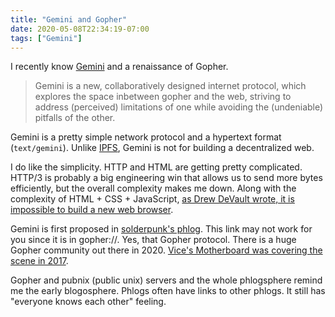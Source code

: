 ```yaml
---
title: "Gemini and Gopher"
date: 2020-05-08T22:34:19-07:00
tags: ["Gemini"]
---
```

I recently know [Gemini](https://gemini.circumlunar.space/) and a renaissance of Gopher.

> Gemini is a new, collaboratively designed internet protocol, which explores the space inbetween gopher and the web, striving to address (perceived) limitations of one while avoiding the (undeniable) pitfalls of the other.

Gemini is a pretty simple network protocol and a hypertext format (`text/gemini`). Unlike [IPFS](https://ipfs.io/), Gemini is not for building a decentralized web.

I do like the simplicity. HTTP and HTML are getting pretty complicated. HTTP/3 is probably a big engineering win that allows us to send more bytes efficiently, but the overall complexity makes me down. Along with the complexity of HTML + CSS + JavaScript, [as Drew DeVault wrote, it is impossible to build a new web browser](https://drewdevault.com/2020/03/18/Reckless-limitless-scope.html).

Gemini is first proposed in [solderpunk's phlog](gopher://zaibatsu.circumlunar.space:70/0/~solderpunk/phlog/protocol-pondering-intensifies.txt). This link may not work for you since it is in gopher://. Yes, that Gopher protocol. There is a huge Gopher community out there in 2020. [Vice's Motherboard was covering the scene in 2017](https://www.vice.com/en_us/article/9kwek8/long-live-gopher-the-techies-keeping-the-text-driven-internet-alive).

Gopher and pubnix (public unix) servers and the whole phlogsphere remind me the early blogosphere. Phlogs often have links to other phlogs. It still has "everyone knows each other" feeling.
